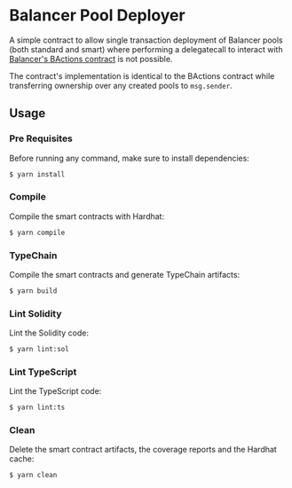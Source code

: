 # Balancer Pool Deployer

A simple contract to allow single transaction deployment of Balancer pools (both standard and smart) where performing a delegatecall to interact with [Balancer's BActions contract](https://github.com/balancer-labs/bactions-proxy) is not possible.

The contract's implementation is identical to the BActions contract while transferring ownership over any created pools to `msg.sender`.

## Usage

### Pre Requisites

Before running any command, make sure to install dependencies:

```sh
$ yarn install
```

### Compile

Compile the smart contracts with Hardhat:

```sh
$ yarn compile
```

### TypeChain

Compile the smart contracts and generate TypeChain artifacts:

```sh
$ yarn build
```

### Lint Solidity

Lint the Solidity code:

```sh
$ yarn lint:sol
```

### Lint TypeScript

Lint the TypeScript code:

```sh
$ yarn lint:ts
```

### Clean

Delete the smart contract artifacts, the coverage reports and the Hardhat cache:

```sh
$ yarn clean
```
